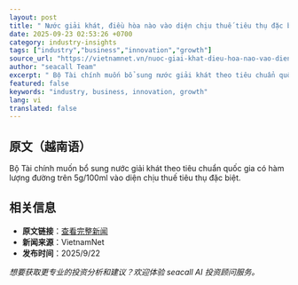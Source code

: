 ```yaml
---
layout: post
title: " Nước giải khát, điều hòa nào vào diện chịu thuế tiêu thụ đặc biệt? "
date: 2025-09-23 02:53:26 +0700
category: industry-insights
tags: ["industry","business","innovation","growth"]
source_url: "https://vietnamnet.vn/nuoc-giai-khat-dieu-hoa-nao-vao-dien-chiu-thue-tieu-thu-dac-biet-2445093.html"
author: "seacall Team"
excerpt: " Bộ Tài chính muốn bổ sung nước giải khát theo tiêu chuẩn quốc gia có hàm lượng đường trên 5g/100ml vào diện chịu thuế tiêu thụ đặc biệt...."
featured: false
keywords: "industry, business, innovation, growth"
lang: vi
translated: false
---
```


## 原文（越南语）

 Bộ Tài chính muốn bổ sung nước giải khát theo tiêu chuẩn quốc gia có hàm lượng đường trên 5g/100ml vào diện chịu thuế tiêu thụ đặc biệt.

## 相关信息

- **原文链接**：[查看完整新闻](https://vietnamnet.vn/nuoc-giai-khat-dieu-hoa-nao-vao-dien-chiu-thue-tieu-thu-dac-biet-2445093.html)
- **新闻来源**：VietnamNet
- **发布时间**：2025/9/22

*想要获取更专业的投资分析和建议？欢迎体验 seacall AI 投资顾问服务。*